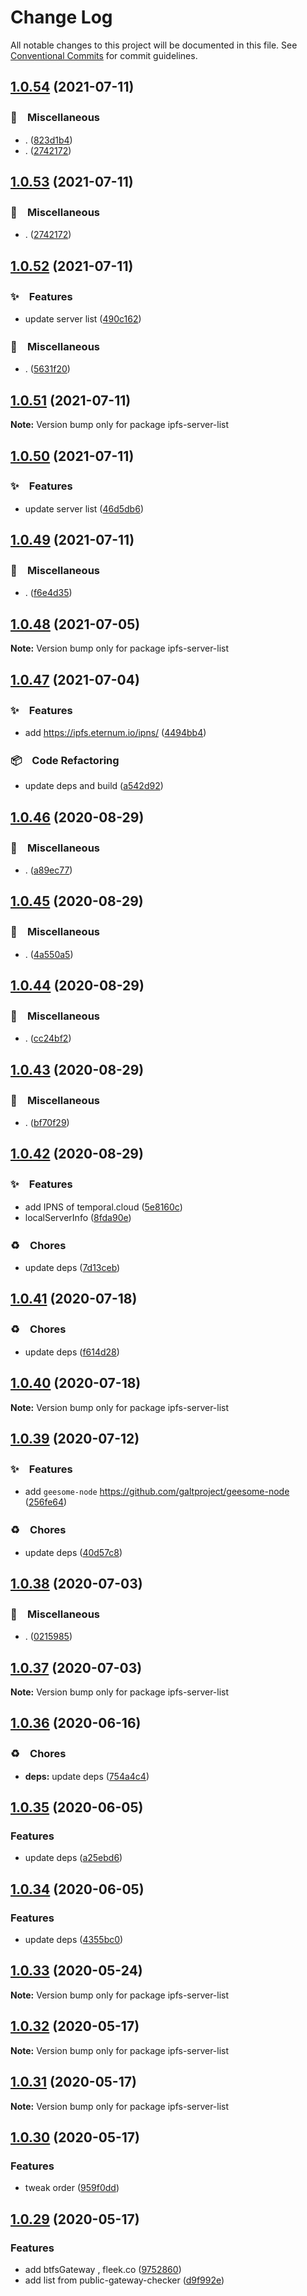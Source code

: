 # Change Log

All notable changes to this project will be documented in this file.
See [Conventional Commits](https://conventionalcommits.org) for commit guidelines.

## [1.0.54](https://github.com/bluelovers/ws-ipfs/compare/ipfs-server-list@1.0.52...ipfs-server-list@1.0.54) (2021-07-11)


### 🔖　Miscellaneous

* . ([823d1b4](https://github.com/bluelovers/ws-ipfs/commit/823d1b4add2fb35bc228e738708fad903ea29df1))
* . ([2742172](https://github.com/bluelovers/ws-ipfs/commit/2742172440928000c1c6aa873c933a5744c49f69))





## [1.0.53](https://github.com/bluelovers/ws-ipfs/compare/ipfs-server-list@1.0.52...ipfs-server-list@1.0.53) (2021-07-11)


### 🔖　Miscellaneous

* . ([2742172](https://github.com/bluelovers/ws-ipfs/commit/2742172440928000c1c6aa873c933a5744c49f69))





## [1.0.52](https://github.com/bluelovers/ws-ipfs/compare/ipfs-server-list@1.0.51...ipfs-server-list@1.0.52) (2021-07-11)


### ✨　Features

* update server list ([490c162](https://github.com/bluelovers/ws-ipfs/commit/490c1626a46bea1b0c144d7201499703c261dadb))


### 🔖　Miscellaneous

* . ([5631f20](https://github.com/bluelovers/ws-ipfs/commit/5631f2093178db2a887d3e92e2d233fcbb7449fb))





## [1.0.51](https://github.com/bluelovers/ws-ipfs/compare/ipfs-server-list@1.0.50...ipfs-server-list@1.0.51) (2021-07-11)

**Note:** Version bump only for package ipfs-server-list





## [1.0.50](https://github.com/bluelovers/ws-ipfs/compare/ipfs-server-list@1.0.49...ipfs-server-list@1.0.50) (2021-07-11)


### ✨　Features

* update server list ([46d5db6](https://github.com/bluelovers/ws-ipfs/commit/46d5db6b62fd99beebd384e1892b5b0688f9c084))





## [1.0.49](https://github.com/bluelovers/ws-ipfs/compare/ipfs-server-list@1.0.48...ipfs-server-list@1.0.49) (2021-07-11)


### 🔖　Miscellaneous

* . ([f6e4d35](https://github.com/bluelovers/ws-ipfs/commit/f6e4d357a7c796c00ea915038c4b4fdb7270e9dc))





## [1.0.48](https://github.com/bluelovers/ws-ipfs/compare/ipfs-server-list@1.0.47...ipfs-server-list@1.0.48) (2021-07-05)

**Note:** Version bump only for package ipfs-server-list





## [1.0.47](https://github.com/bluelovers/ws-ipfs/compare/ipfs-server-list@1.0.46...ipfs-server-list@1.0.47) (2021-07-04)


### ✨　Features

* add https://ipfs.eternum.io/ipns/ ([4494bb4](https://github.com/bluelovers/ws-ipfs/commit/4494bb499cd9f22f2b836cfc41693c5c00ac0faf))


### 📦　Code Refactoring

* update deps and build ([a542d92](https://github.com/bluelovers/ws-ipfs/commit/a542d92420faef55f6879fedc07d563f21db03a7))





## [1.0.46](https://github.com/bluelovers/ws-ipfs/compare/ipfs-server-list@1.0.45...ipfs-server-list@1.0.46) (2020-08-29)


### 🔖　Miscellaneous

* . ([a89ec77](https://github.com/bluelovers/ws-ipfs/commit/a89ec77c79a26768acfede82c769a6a792eee25b))





## [1.0.45](https://github.com/bluelovers/ws-ipfs/compare/ipfs-server-list@1.0.44...ipfs-server-list@1.0.45) (2020-08-29)


### 🔖　Miscellaneous

* . ([4a550a5](https://github.com/bluelovers/ws-ipfs/commit/4a550a55ccd04d245d5935914d091a879986a8f2))





## [1.0.44](https://github.com/bluelovers/ws-ipfs/compare/ipfs-server-list@1.0.43...ipfs-server-list@1.0.44) (2020-08-29)


### 🔖　Miscellaneous

* . ([cc24bf2](https://github.com/bluelovers/ws-ipfs/commit/cc24bf22e5f25f217df7c54b8671a476e5da575d))





## [1.0.43](https://github.com/bluelovers/ws-ipfs/compare/ipfs-server-list@1.0.42...ipfs-server-list@1.0.43) (2020-08-29)


### 🔖　Miscellaneous

* . ([bf70f29](https://github.com/bluelovers/ws-ipfs/commit/bf70f298426c11645d5343255656fa72e0cae844))





## [1.0.42](https://github.com/bluelovers/ws-ipfs/compare/ipfs-server-list@1.0.41...ipfs-server-list@1.0.42) (2020-08-29)


### ✨　Features

* add IPNS of temporal.cloud ([5e8160c](https://github.com/bluelovers/ws-ipfs/commit/5e8160c344ba5f5e9b36fce31055fce5f74a4155))
* localServerInfo ([8fda90e](https://github.com/bluelovers/ws-ipfs/commit/8fda90eb995c382f154a411a0ffd135d6e4ce063))


### ♻️　Chores

* update deps ([7d13ceb](https://github.com/bluelovers/ws-ipfs/commit/7d13cebfde55dff62632755bfbec0af492495dc7))





## [1.0.41](https://github.com/bluelovers/ws-ipfs/compare/ipfs-server-list@1.0.40...ipfs-server-list@1.0.41) (2020-07-18)


### ♻️　Chores

* update deps ([f614d28](https://github.com/bluelovers/ws-ipfs/commit/f614d282b63f93b9d2a3f5755aee5d9073212bbf))





## [1.0.40](https://github.com/bluelovers/ws-ipfs/compare/ipfs-server-list@1.0.39...ipfs-server-list@1.0.40) (2020-07-18)

**Note:** Version bump only for package ipfs-server-list





## [1.0.39](https://github.com/bluelovers/ws-ipfs/compare/ipfs-server-list@1.0.38...ipfs-server-list@1.0.39) (2020-07-12)


### ✨　Features

* add `geesome-node` https://github.com/galtproject/geesome-node ([256fe64](https://github.com/bluelovers/ws-ipfs/commit/256fe64a3702565107341382ae44f4cea78cde9f))


### ♻️　Chores

* update deps ([40d57c8](https://github.com/bluelovers/ws-ipfs/commit/40d57c83e126c495aaf515ca8ac8cd02db848fc0))





## [1.0.38](https://github.com/bluelovers/ws-ipfs/compare/ipfs-server-list@1.0.37...ipfs-server-list@1.0.38) (2020-07-03)


### 🔖　Miscellaneous

* . ([0215985](https://github.com/bluelovers/ws-ipfs/commit/02159857809e29f3a2476a54e13ab1b8a7191433))





## [1.0.37](https://github.com/bluelovers/ws-ipfs/compare/ipfs-server-list@1.0.36...ipfs-server-list@1.0.37) (2020-07-03)

**Note:** Version bump only for package ipfs-server-list





## [1.0.36](https://github.com/bluelovers/ws-ipfs/compare/ipfs-server-list@1.0.35...ipfs-server-list@1.0.36) (2020-06-16)


### ♻️　Chores

* **deps:**  update deps ([754a4c4](https://github.com/bluelovers/ws-ipfs/commit/754a4c4a714d3d256500b319473ce610f876b442))





## [1.0.35](https://github.com/bluelovers/ws-ipfs/compare/ipfs-server-list@1.0.34...ipfs-server-list@1.0.35) (2020-06-05)


### Features

* update deps ([a25ebd6](https://github.com/bluelovers/ws-ipfs/commit/a25ebd688ccfd54f164b3ff89cf6cdb2e7f6e478))





## [1.0.34](https://github.com/bluelovers/ws-ipfs/compare/ipfs-server-list@1.0.33...ipfs-server-list@1.0.34) (2020-06-05)


### Features

* update deps ([4355bc0](https://github.com/bluelovers/ws-ipfs/commit/4355bc0161fa03725b7455cee33ac834a99b7cd9))





## [1.0.33](https://github.com/bluelovers/ws-ipfs/compare/ipfs-server-list@1.0.32...ipfs-server-list@1.0.33) (2020-05-24)

**Note:** Version bump only for package ipfs-server-list





## [1.0.32](https://github.com/bluelovers/ws-ipfs/compare/ipfs-server-list@1.0.31...ipfs-server-list@1.0.32) (2020-05-17)

**Note:** Version bump only for package ipfs-server-list





## [1.0.31](https://github.com/bluelovers/ws-ipfs/compare/ipfs-server-list@1.0.30...ipfs-server-list@1.0.31) (2020-05-17)

**Note:** Version bump only for package ipfs-server-list





## [1.0.30](https://github.com/bluelovers/ws-ipfs/compare/ipfs-server-list@1.0.29...ipfs-server-list@1.0.30) (2020-05-17)


### Features

* tweak order ([959f0dd](https://github.com/bluelovers/ws-ipfs/commit/959f0ddb84d5658967c51547a764111414eb0bdd))





## [1.0.29](https://github.com/bluelovers/ws-ipfs/compare/ipfs-server-list@1.0.28...ipfs-server-list@1.0.29) (2020-05-17)


### Features

* add btfsGateway , fleek.co ([9752860](https://github.com/bluelovers/ws-ipfs/commit/9752860aed0ca25eedf0815471663fa83c283c76))
* add list from public-gateway-checker ([d9f992e](https://github.com/bluelovers/ws-ipfs/commit/d9f992e04131132dac65550014dee7e2b4a34ecf))
